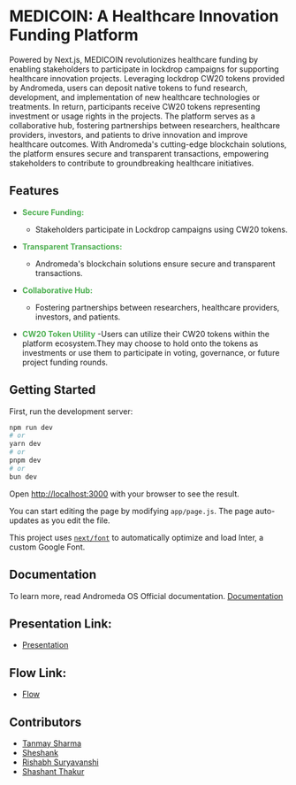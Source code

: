 # MEDICOIN: A Healthcare Innovation Funding Platform

Powered by Next.js, MEDICOIN revolutionizes healthcare funding by enabling stakeholders to participate in lockdrop campaigns for supporting healthcare innovation projects. Leveraging lockdrop CW20 tokens provided by Andromeda, users can deposit native tokens to fund research, development, and implementation of new healthcare technologies or treatments. In return, participants receive CW20 tokens representing investment or usage rights in the projects. The platform serves as a collaborative hub, fostering partnerships between researchers, healthcare providers, investors, and patients to drive innovation and improve healthcare outcomes. With Andromeda's cutting-edge blockchain solutions, the platform ensures secure and transparent transactions, empowering stakeholders to contribute to groundbreaking healthcare initiatives.

## Features

- **<span style="color:#4CAF50">Secure Funding:</span>**
  - Stakeholders participate in Lockdrop campaigns using CW20 tokens.

- **<span style="color:#4CAF50">Transparent Transactions:</span>**
  - Andromeda's blockchain solutions ensure secure and transparent transactions.

- **<span style="color:#4CAF50">Collaborative Hub:</span>**
  - Fostering partnerships between researchers, healthcare providers, investors, and patients.

- **<span style="color:#4CAF50">CW20 Token Utility</span>**
  -Users can utilize their CW20 tokens within the platform ecosystem.They may choose to hold onto the tokens as investments or use them to participate in voting, governance, or future project funding rounds.

## Getting Started

First, run the development server:

```bash
npm run dev
# or
yarn dev
# or
pnpm dev
# or
bun dev
```

Open [http://localhost:3000](http://localhost:3000) with your browser to see the result.

You can start editing the page by modifying `app/page.js`. The page auto-updates as you edit the file.

This project uses [`next/font`](https://nextjs.org/docs/basic-features/font-optimization) to automatically optimize and load Inter, a custom Google Font.

## Documentation
To learn more, read Andromeda OS Official documentation. [Documentation]([https://docs.andromedaprotocol.io/andromeda])

## Presentation Link: 
- <span style="color:#4CAF50">[Presentation](https://gamma.app/docs/MEDICOIN--ftc2fihso1em4fj)</span>

## Flow Link: 
- <span style="color:#4CAF50">[Flow](https://whimsical.com/T2miTo4PTH8HyP2EKNSVWz)</span>

## Contributors

- <span style="color:#4CAF50">[Tanmay Sharma](https://github.com/cbof16)</span>
- <span style="color:#4CAF50">[Sheshank](https://github.com/SheshanK017)</span>
- <span style="color:#4CAF50">[Rishabh Suryavanshi](https://github.com/rishh01)</span>
- <span style="color:#4CAF50">[Shashant Thakur](https://github.com/thakurshashant)</span>

